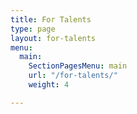 ```yaml
---
title: For Talents
type: page
layout: for-talents
menu:
  main:
    SectionPagesMenu: main
    url: "/for-talents/"
    weight: 4

---
```

